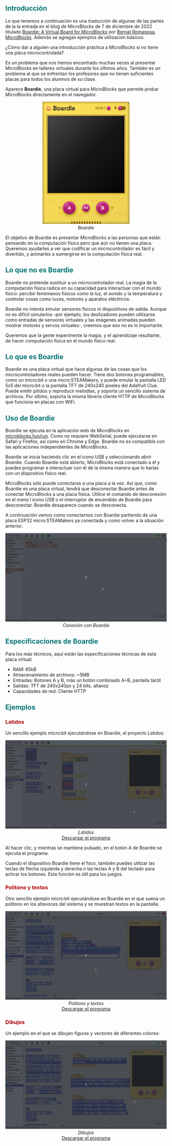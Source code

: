 
## <FONT COLOR=#007575>**Introducción**</font>
Lo que tenemos a continuación es una traducción de algunas de las partes de la la entrada en el blog de MicroBlocks de 7 de diciembre de 2022 titulado [Boardie: A Virtual Board for MicroBlocks](https://microblocks.fun/blog/2022-12-07-boardie-intro/) por [Bernat Romagosa, MicroBlocks](https://microblocks.fun/about#team). Además se agregan ejemplos de utilización básicos.

¿Cómo dar a alguien una introducción práctica a MicroBlocks si no tiene una placa microcontrolada?

Es un problema que nos hemos encontrado muchas veces al presentar MicroBlocks en talleres virtuales durante los últimos años. También es un problema al que se enfrentan los profesores que no tienen suficientes placas para todos los alumnos de su clase.

Aparece **Boardie**, una placa virtual para MicroBlocks que permite probar MicroBlocks directamente en el navegador.

<center>

![Boardie](../img/microSM/boardie/boardie.png)  
*Boardie*

</center>

El objetivo de Boardie es presentar MicroBlocks a las personas que están pensando en la computación física pero que aún no tienen una placa. Queremos ayudarles a ver que codificar un microcontrolador es fácil y divertido, y animarles a sumergirse en la computación física real.

## <FONT COLOR=#007575>**Lo que no es Boardie**</font>
Boardie no pretende sustituir a un microcontrolador real. La magia de la computación física radica en su capacidad para interactuar con el mundo físico: percibir fenómenos físicos como la luz, el sonido y la temperatura y controlar cosas como luces, motores y aparatos eléctricos.

Boardie no intenta simular sensores físicos ni dispositivos de salida. Aunque no es difícil simularlos -por ejemplo, los deslizadores pueden utilizarse como entradas de sensores virtuales y las imágenes animadas pueden mostrar motores y servos virtuales-, creemos que eso no es lo importante.

Queremos que la gente experimente la magia, y el aprendizaje resultante, de hacer computación física en el mundo físico real.

## <FONT COLOR=#007575>**Lo que es Boardie**</font>
Boardie es una placa virtual que hace algunas de las cosas que los microcontroladores reales pueden hacer. Tiene dos botones programables, como un micro:bit o una micro:STEAMakers, y puede emular la pantalla LED 5x5 del micro:bit o la pantalla TFT de 240x240 píxeles del Adafruit Clue. Puede emitir pitidos y reproducir melodías, y soporta un sencillo sistema de archivos. Por último, soporta la misma librería cliente HTTP de MicroBlocks que funciona en placas con WiFi.

## <FONT COLOR=#007575>**Uso de Boardie**</font>
Boardie se ejecuta en la aplicación web de MicroBlocks en [microblocks.fun/run](https://microblocks.fun/run). Como no requiere WebSerial, puede ejecutarse en Safari y Firefox, así como en Chrome y Edge. Boardie no es compatible con las aplicaciones independientes de MicroBlocks.

Boardie se inicia haciendo clic en el icono USB y seleccionando *abrir Boardie*. Cuando Boardie está abierto, MicroBlocks está conectado a él y puedes programar e interactuar con él de la misma manera que lo harías con un dispositivo físico real.

MicroBlocks sólo puede conectarse a una placa a la vez. Así que, como Boardie es una placa virtual, tendrá que desconectar Boardie antes de conectar MicroBlocks a una placa física. Utilice el comando de desconexión en el menú l icono USB o el interruptor de encendido de Boardie para desconectar. Boardie desaparece cuando se desconecta.

A continuación vemos como conectarnos con Boardie partiendo de una placa ESP32 micro:STEAMakers ya conectada y como volver a la situación anterior.

<center>

![Conexión con Boardie](../img/microSM/boardie/boardie_conex.gif)  
*Conexión con Boardie*

</center>

## <FONT COLOR=#007575>**Especificaciones de Boardie**</font>
Para los más técnicos, aquí están las especificaciones técnicas de esta placa virtual: 

* RAM: 65kB
* Almacenamiento de archivos: ~5MB
* Entradas: Botones A y B, más un botón combinado A+B, pantalla táctil
* Salidas: TFT de 240x240px y 24 bits, altavoz
* Capacidades de red: Cliente HTTP

## <FONT COLOR=#007575>**Ejemplos**</font>

### <FONT COLOR=#AA0000>Latidos</font>
Un sencillo ejemplo micro:bit ejecutándose en Boardie, el proyecto Latidos:

<center>

![Latidos](../img/microSM/boardie/latidos.gif)  
*Latidos*  
[Descargar el programa](../microSTEAMakers/programas/latidos.ubp)

</center>

Al hacer clic, y mientras se mantiene pulsado, en el botón A de Boardie se ejecuta el programa.

Cuando el dispositivo Boardie tiene el foco, también puedes utilizar las teclas de flecha izquierda y derecha o las teclas A y B del teclado para activar los botones. Esta función es útil para los juegos.

### <FONT COLOR=#AA0000>Politono y textos</font>
Otro sencillo ejemplo micro:bit ejecutándose en Boardie en el que suena un politono en los altavoces del sistema y se muestran textos en la pantalla:

<center>

![Politono y textos](../img/microSM/boardie/politono.gif)  
*Politono y textos*  
[Descargar el programa](../microSTEAMakers/programas/politono.ubp)

</center>

### <FONT COLOR=#AA0000>Dibujos</font>
Un ejemplo en el que se dibujan figuras y vectores de diferentes colores:

<center>

![Dibujos](../img/microSM/boardie/Dibujos.gif)  
*Dibujos*  
[Descargar el programa](../microSTEAMakers/programas/Dibujos.ubp)

</center>
